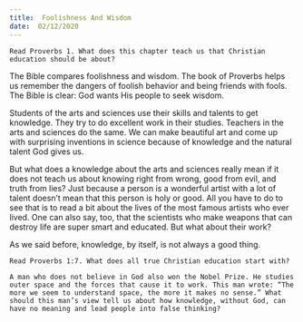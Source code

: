 ```yaml
---
title:  Foolishness And Wisdom 
date:  02/12/2020
---
```


`Read Proverbs 1. What does this chapter teach us that Christian education should be about?`

The Bible compares foolishness and wisdom. The book of Proverbs helps us remember the dangers of foolish behavior and being friends with fools. The Bible is clear: God wants His people to seek wisdom.

Students of the arts and sciences use their skills and talents to get knowledge. They try to do excellent work in their studies. Teachers in the arts and sciences do the same. We can make beautiful art and come up with surprising inventions in science because of knowledge and the natural talent God gives us.

But what does a knowledge about the arts and sciences really mean if it does not teach us about knowing right from wrong, good from evil, and truth from lies? Just because a person is a wonderful artist with a lot of talent doesn’t mean that this person is holy or good. All you have to do to see that is to read a bit about the lives of the most famous artists who ever lived. One can also say, too, that the scientists who make weapons that can destroy life are super smart and educated. But what about their work?

As we said before, knowledge, by itself, is not always a good thing.

`Read Proverbs 1:7. What does all true Christian education start with?`

`A man who does not believe in God also won the Nobel Prize. He studies outer space and the forces that cause it to work. This man wrote: “The more we seem to understand space, the more it makes no sense.” What should this man’s view tell us about how knowledge, without God, can have no meaning and lead people into false thinking?`